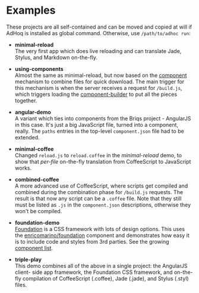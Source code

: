 # Examples

These projects are all self-contained and can be moved and copied at will if
AdHoq is installed as global command. Otherwise, use `/path/to/adhoc run`:

* **minimal-reload**  
  The very first app which does live reloading and can translate Jade, Stylus,
  and Markdown on-the-fly.
  
* **using-components**  
  Almost the same as minimal-reload, but now based on the [component][C]
  mechanism to combine files for quick download. The main trigger for this
  mechanism is when the server receives a request for `/build.js`, which
  triggers loading the [component-builder][B] to put all the pieces together.
  
  [C]: https://github.com/component/component#readme
  [B]: https://github.com/component/builder.js#readme

* **angular-demo**  
  A variant which ties into components from the Briqs project - AngularJS in
  this case. It's just a big JavaScript file, turned into a component, really.
  The `paths` entries in the top-level `component.json` file had to be extended.

* **minimal-coffee**  
  Changed `reload.js` to `reload.coffee` in the *minimal-reload* demo, to show
  that *per-file* on-the-fly translation from CoffeeScript to JavaScript works.

* **combined-coffee**  
  A more advanced use of CoffeeScript, where scripts get compiled and combined
  during the combination phase for `/build.js` requests. The result is that
  now any script can be a `.coffee` file. Note that they still must be listed as
  `.js` in the `component.json` descriptions, otherwise they won't be compiled.

* **foundation-demo**  
  [Foundation][F] is a CSS framework with lots of design options. This uses the
  [enricomarino/foundation][E] component and demonstrates how easy it is to
  include code and styles from 3rd parties. See the growing [component list][L].
  
  [F]: https://github.com/zurb/foundation
  [E]: https://github.com/enricomarino/foundation
  [L]: https://github.com/component/component/wiki/Components

* **triple-play**  
  This demo combines all of the above in a single project: the AngularJS client-
  side app framework, the Foundation CSS framework, and on-the-fly compilation
  of CoffeeScript (.coffee), Jade (.jade), and Stylus (.styl) files.

